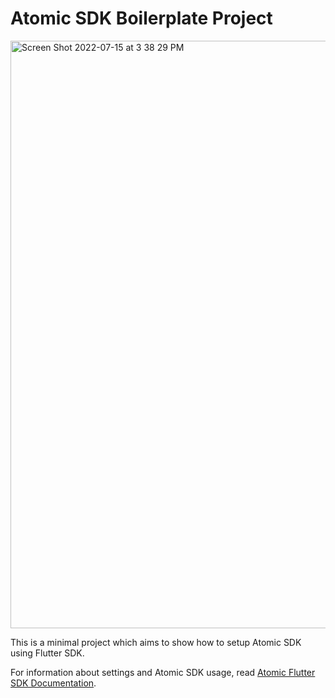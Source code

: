 # Atomic SDK Boilerplate Project

<img width="940" alt="Screen Shot 2022-07-15 at 3 38 29 PM" src="https://user-images.githubusercontent.com/1093520/179145635-c3c2265c-3b0d-4e29-9180-6abe529d66bf.png">

This is a minimal project which aims to show how to setup Atomic SDK using Flutter SDK.

For information about settings and Atomic SDK usage, read [Atomic Flutter SDK Documentation](https://documentation.atomic.io/sdks/flutter).
